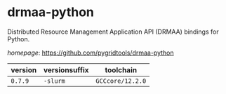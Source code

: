 # drmaa-python

Distributed Resource Management Application API (DRMAA) bindings for Python.

*homepage*: <https://github.com/pygridtools/drmaa-python>

version | versionsuffix | toolchain
--------|---------------|----------
``0.7.9`` | ``-slurm`` | ``GCCcore/12.2.0``
